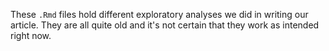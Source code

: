 These `.Rmd` files hold different exploratory analyses we did in writing our article.
They are all quite old and it's not certain that they work as intended right now.

